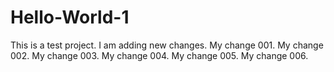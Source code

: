 # Hello-World-1

This is a test project. I am adding new changes.
My change 001.
My change 002.
My change 003.
My change 004.
My change 005.
My change 006.